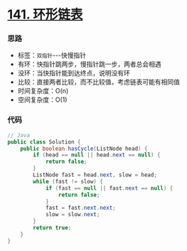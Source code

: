 # [141. 环形链表](https://leetcode-cn.com/problems/linked-list-cycle/)

### 思路

- 标签：`双指针`---快慢指针
- 有环：快指针跳两步，慢指针跳一步，两者总会相遇
- 没环：当快指针能到达终点，说明没有环
- 比较：直接两者比较，而不比较值，考虑链表可能有相同值
- 时间复杂度：O(n)
- 空间复杂度：O(1)

### 代码

```Java
// Java
public class Solution {
    public boolean hasCycle(ListNode head) {
        if (head == null || head.next == null) {
            return false;
        }
        ListNode fast = head.next, slow = head;
        while (fast != slow) {
            if (fast == null || fast.next == null) {
                return false;
            }
            fast = fast.next.next;
            slow = slow.next;
        }
        return true;
    }
}
```

